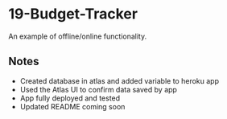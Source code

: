 # 19-Budget-Tracker
 An example of offline/online functionality.

## Notes
- Created database in atlas and added variable to heroku app
- Used the Atlas UI to confirm data saved by app
- App fully deployed and tested
- Updated README coming soon
